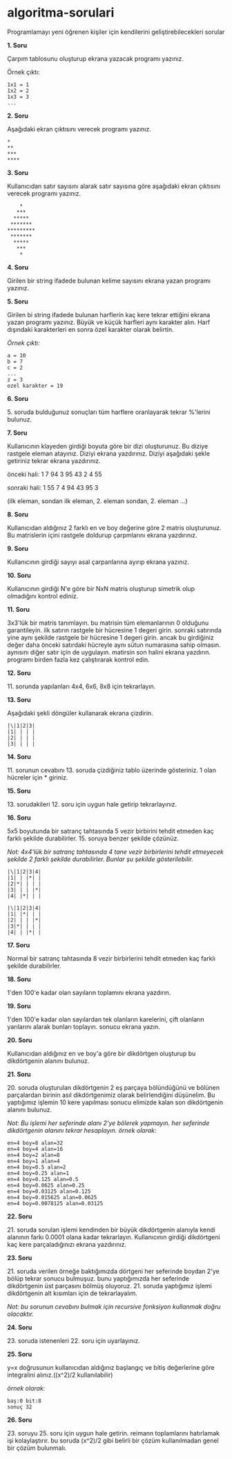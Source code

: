 # algoritma-sorulari
Programlamayı yeni öğrenen kişiler için kendilerini geliştirebilecekleri sorular

**1. Soru**

Çarpım tablosunu oluşturup ekrana yazacak programı yazınız.

Örnek çıktı: 
```
1x1 = 1
1x2 = 2
1x3 = 3
...
```

**2. Soru**

Aşağıdaki ekran çıktısını verecek programı yazınız.
```
*
**
***
****
```

**3. Soru**

Kullanıcıdan satır sayısını alarak satır sayısına göre aşağıdaki ekran çıktısını verecek programı yazınız.
```
    *
   ***
  *****
 *******
*********
 *******
  *****
   *** 
    *
```
	
**4. Soru**

Girilen bir string ifadede bulunan kelime sayısını ekrana yazan programı yazınız.

**5. Soru** 

Girilen bi string ifadede bulunan harflerin kaç kere tekrar ettiğini ekrana yazan programı yazınız. Büyük ve küçük harfleri aynı karakter alın. Harf dışındaki karakterleri en sonra özel karakter olarak belirtin.

_Örnek çıktı:_
```
a = 10
b = 7
c = 2
...
z = 3
ozel karakter = 19
```

**6. Soru**

5\. soruda bulduğunuz sonuçları tüm harflere oranlayarak tekrar %'lerini bulunuz.

**7. Soru**

Kullanıcının klayeden girdiği boyuta göre bir dizi oluşturunuz. Bu diziye rastgele eleman atayınız. Diziyi ekrana yazdırınız. Diziyi aşağıdaki şekle getiriniz tekrar ekrana yazdırınız.
    
önceki hali: 1 7 94 3 95 43 2 4 55

sonraki hali: 1 55 7 4 94 43 95 3

(ilk eleman, sondan ilk eleman, 2. eleman sondan, 2. eleman ...)

**8. Soru**

Kullanıcıdan aldığınız 2 farklı en ve boy değerine göre 2 matris oluşturunuz. Bu matrislerin içini rastgele doldurup çarpmlarını ekrana yazdırınız.

**9. Soru**

Kullanıcının girdiği sayıyı asal çarpanlarına ayırıp ekrana yazınız.

**10. Soru**

Kullanıcının girdiği N'e göre bir NxN matris oluşturup simetrik olup olmadığını kontrol ediniz.

**11. Soru**

3x3'lük bir matris tanımlayın. bu matrisin tüm elemanlarının 0 olduğunu garantileyin. ilk satırın rastgele bir hücresine 1 degeri girin. sonraki satırında yine aynı şekilde rastgele bir hücresine 1 degeri girin. ancak bu girdiğiniz değer daha önceki satırdaki hücreyle aynı sütun numarasına sahip olmasın. aynısını diğer satır için de uygulayın. matirsin son halini ekrana yazdırın. programı birden fazla kez çalıştırarak kontrol edin.

**12. Soru**

11\. sorunda yapılanları 4x4, 6x6, 8x8 için tekrarlayın.

**13. Soru**

Aşağıdaki şekli döngüler kullanarak ekrana çizdirin.
```
|\|1|2|3|
|1| | | |
|2| | | |
|3| | | |
```

**14. Soru**

11\. sorunun cevabını 13. soruda çizdiğiniz tablo üzerinde gösteriniz. 1 olan hücreler için * giriniz.

**15. Soru**

13\. sorudakileri 12. soru için uygun hale getirip tekrarlayınız.

**16. Soru**

5x5 boyutunda bir satranç tahtasında 5 vezir birbirini tehdit etmeden kaç farklı şekilde durabilirler. 15. soruya benzer şekilde çözünüz.

_Not:
4x4'lük bir satranç tahtasında 4 tane vezir birbirlerini tehdit etmeyecek şekilde 2 farklı şekilde durabilirler. Bunlar şu şekilde gösterilebilir._
```
|\|1|2|3|4|
|1| | |*| |
|2|*| | | | 
|3| | | |*|
|4| |*| | |

|\|1|2|3|4|
|1| |*| | |
|2| | | |*|
|3|*| | | |
|4| | |*| |
```

**17. Soru**

Normal bir satranç tahtasında 8 vezir birbirlerini tehdit etmeden kaç farklı şekilde durabilirler.

**18. Soru**

1'den 100'e kadar olan sayıların toplamını ekrana yazdırın.

**19. Soru**

1'den 100'e kadar olan sayılardan tek olanların karelerini, çift olanların yarılarını alarak bunları toplayın. sonucu ekrana yazın.

**20. Soru**

Kullanıcıdan aldığınız en ve boy'a göre bir dikdörtgen oluşturup bu dikdörtgenin alanını bulunuz.

**21. Soru**

20\. soruda oluşturulan dikdörtgenin 2 eş parçaya bölündüğünü ve bölünen parçalardan birinin asıl dikdörtgenimiz olarak belirlendiğini düşünelim. Bu yaptığımız işlemin 10 kere yapılması sonucu elimizde kalan son dikdörtgenin alanını bulunuz.

_Not:
Bu işlemi her seferinde alanı 2'ye bölerek yapmayın. her seferinde dikdörtgenin alanını tekrar hesaplayın.
örnek olarak:_
```
en=4 boy=8 alan=32
en=4 boy=4 alan=16
en=4 boy=2 alan=8
en=4 boy=1 alan=4
en=4 boy=0.5 alan=2
en=4 boy=0.25 alan=1
en=4 boy=0.125 alan=0.5
en=4 boy=0.0625 alan=0.25
en=4 boy=0.03125 alan=0.125
en=4 boy=0.015625 alan=0.0625
en=4 boy=0.0078125 alan=0.03125
```

**22. Soru**

21\. soruda sorulan işlemi kendinden bir büyük dikdörtgenin alanıyla kendi alanının farkı 0.0001 olana kadar tekrarlayın. Kullanıcının girdiği dikdörtgeni kaç kere parçaladığınızı ekrana yazdırınız.

**23. Soru**

21\. soruda verilen örneğe baktığımızda dörtgeni her seferinde boydan 2'ye bölüp tekrar sonucu bulmuşuz. bunu yaptığımızda her seferinde dikdörtgenin üst parçasını bölmüş oluyoruz. 21. soruda yaptığımız işlemi dikdörtgenin alt kısımları için de tekrarlayalım.

_Not:
bu sorunun cevabını bulmak için recursive fonksiyon kullanmak doğru olacaktır._

**24. Soru**

23\. soruda istenenleri 22\. soru için uyarlayınız.

**25. Soru**

y=x doğrusunun kullanıcıdan aldığınız başlangıç ve bitiş değerlerine göre integralini alınız.((x^2)/2 kullanılabilir)

_örnek olarak:_
```
baş:0 bit:8
sonuç 32
```

**26. Soru**

23\. soruyu 25\. soru için uygun hale getirin. reimann toplamlarını hatırlamak işi kolaylaştırır. bu soruda (x^2)/2 gibi belirli bir çözüm kullanılmadan genel bir çözüm bulunmalı.